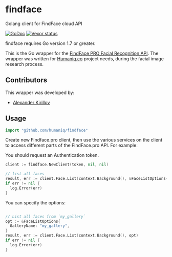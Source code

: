 # findface #
Golang client for FindFace cloud API

[![GoDoc](https://godoc.org/github.com/humaniq/findface?status.svg)](https://godoc.org/github.com/humaniq/findface)
[![Vexor status](https://ci.vexor.io/projects/eaac14f5-b552-4fd8-8f66-70b5cff44115/status.svg)](https://ci.vexor.io/ui/projects/eaac14f5-b552-4fd8-8f66-70b5cff44115/builds)

findface requires Go version 1.7 or greater.

This is the Go wrapper for the [FindFace PRO Facial Recognition API](https://findface.pro/en/). The wrapper was written for [Humaniq.co](https://humaniq.co/) project needs, during the facial image research process. 

## Contributors
This  wrapper was developed by:

* [Alexander Kirillov](https://github.com/saratovsource)


## Usage ##

```go
import "github.com/humaniq/findface"
```

Create new Findface.pro client, then use the various services on the client to
access different parts of the FindFace.pro API. For example:

You should request an Authentication token.

```go
client := findface.NewClient(token, nil, nil)

// list all faces
result, err := client.Face.List(context.Background(), &FaceListOptions{})
if err != nil {
  log.Error(err)
}
```

You can specify the options:
```go

// List all faces from `my_gallery`
opt := &FaceListOptions{
  GalleryName: "my_gallery",
}
result, err := client.Face.List(context.Background(), opt)
if err != nil {
  log.Error(err)
}

```
